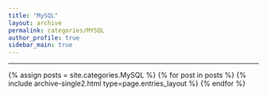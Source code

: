 ```yaml
---
title: "MySQL"
layout: archive
permalink: categories/MYSQL
author_profile: true
sidebar_main: true
---
```

<!-- 공백이 포함되어 있는 카테고리 이름의 경우 site.categories['a b c'] 이런식으로! -->

---

{% assign posts = site.categories.MySQL %}
{% for post in posts %} {% include archive-single2.html type=page.entries_layout %} {% endfor %}
